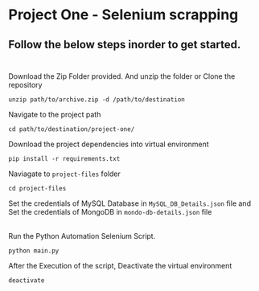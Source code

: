 # Project One  - Selenium scrapping

## Follow the below steps inorder to get started.<br><br>

Download the Zip Folder provided. And unzip the folder or Clone the repository
```
unzip path/to/archive.zip -d /path/to/destination
```

Navigate to the project path
```
cd path/to/destination/project-one/
```

Download the project dependencies into virtual environment
```
pip install -r requirements.txt
```

Naviagate to ```project-files``` folder
```
cd project-files
```

Set the credentials of MySQL Database in ```MySQL_DB_Details.json``` file and Set the credentials of MongoDB in ```mondo-db-details.json``` file<br><br>

Run the Python Automation Selenium Script.
```
python main.py
```
After the Execution of the script, Deactivate the virtual environment
```
deactivate
```
